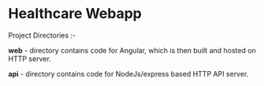 # Healthcare Webapp


Project Directories :-

**web** - directory contains code for Angular, which is then built and hosted on HTTP server.

**api** - directory contains code for NodeJs/express based HTTP API server.
